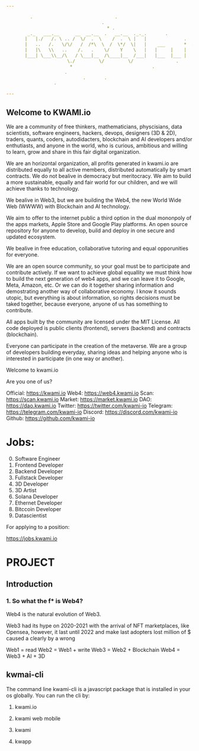 ```yaml
---

         .                               .
                                    .
                                      * .
        _._   ___.__      __  __.__  .   __.__  ._._.       .           .
       |   |./   /. \ .. /  \/  .  \    /  .  \ |   |              .
       |   ..   /.   \/\/   /  /*\  \  /  \*/  \|   |    ___       *  .
       |   |\   \\   ..    /.   .    \/    Y    \   |   |     |    |         .
       |___| \___\\__/\   / \___|__  /\____|__  /___|   |___  |___ |    .
                       \./         \/         \/                .
                        *                              .
                      .
                             .       .
                  .

---
```


## Welcome to KWAMI.io

We are a community of free thinkers, mathematicians, physcisians, data scientists, software engineers, hackers, devops, designers (3D & 2D), traders, quants, coders, autodidacters, blockchain and AI developers and/or enthutiasts, and anyone in the world, who is curious, ambitious and willing to learn, grow and share in this fair digital organization.

We are an horizontal organization, all profits generated in kwami.io are distributed equally to all active members, distributed automatically by smart contracts. We do not bealive in democracy but meritocracy. We aim to build a more sustainable, equally and fair world for our children, and we will achieve thanks to technology.

We bealive in Web3, but we are building the Web4, the new World Wide Web (WWWW) with Blockchain and AI technology.

We aim to offer to the internet public a third option in the dual mononpoly of the apps markets, Apple Store and Google Play platforms. An open source repository for anyone to develop, build and deploy in one secure and updated ecosystem.

We bealive in free education, collaborative tutoring and equal opporunities for everyone.

We are an open source community, so your goal must be to participate and contribute actively. If we want to achieve global equallity we must think how to build the next generation of web4 apps, and we can leave it to Google, Meta, Amazon, etc. Or we can do it together sharing information and demostrating another way of collaborative economy. I know it sounds utopic, but everything is about information, so rights decisions must be taked together, because everyone, anyone of us has something to contribute.

All apps built by the community are licensed under the MIT License. All code deployed is public clients (frontend), servers (backend) and contracts (blockchain).

Everyone can participate in the creation of the metaverse. We are a group of developers building everyday, sharing ideas and helping anyone who is interested in participate (in one way or another).

Welcome to kwami.io

Are you one of us?

Official: https://kwami.io
Web4: https://web4.kwami.io
Scan: https://scan.kwami.io
Market: https://market.kwami.io
DAO: https://dao.kwami.io
Twitter: https://twitter.com/kwami-io
Telegram: https://telegram.com/kwami-io
Discord: https://discord.com/kwami-io
Github: https://github.com/kwami-io

# Jobs:

0. Software Engineer
1. Frontend Developer
2. Backend Developer
3. Fullstack Developer
4. 3D Developer
5. 3D Artist
6. Solana Developer
7. Ethernet Developer
8. Bitccoin Developer
9. Datascientist

For applying to a position:

https://jobs.kwami.io

# PROJECT

## Introduction

### 1. So what the f\* is Web4?

Web4 is the natural evolution of Web3.

Web3 had its hype on 2020-2021 with the arrival of NFT marketplaces, like Opensea, however, it last until 2022 and make last adopters lost million of $ caused a clearly by a wrong

Web1 = read
Web2 = Web1 + write
Web3 = Web2 + Blockchain
Web4 = Web3 + AI + 3D

## kwmai-cli

The command line kwami-cli is a javascript package that is installed in your os globally. You can run the cli by:

1. kwami.io

2. kwami
   web
   mobile

3. kwami

4. kwapp
